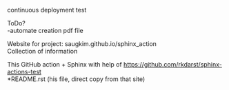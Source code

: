 continuous deployment test 

ToDo?  
  -automate creation pdf file
  
Website for project: saugkim.github.io/sphinx_action   
Collection of information 

This GitHub action + Sphinx with help of https://github.com/rkdarst/sphinx-actions-test  
*README.rst (his file, direct copy from that site)
